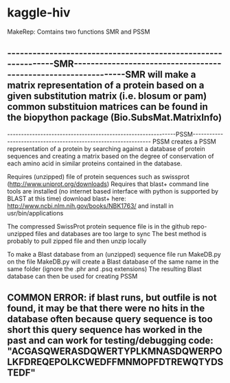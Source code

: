 kaggle-hiv
==========
MakeRep:
Comtains two functions SMR and PSSM 

--------------------------------------------------------------SMR---------------------------------------------------------------SMR will make a matrix representation of a protein based on a given substitution matrix (i.e. blosum or pam)
common substituion matrices can be found in the biopython package (Bio.SubsMat.MatrixInfo)
--------------------------------------------------------------------------------------------------------------------------------


-------------------------------------------------------------PSSM---------------------------------------------------------------
PSSM creates a PSSM representation of a protein by searching against a database of protein sequences and creating a matrix based on the degree of conservation of each amino acid in similar proteins contained in the database.

Requires (unzipped) file of protein sequences such as swissprot (http://www.uniprot.org/downloads)
Requires that blast+ command line tools are installed (no internet based interface with python is supported by BLAST at this time)
download blast+ here: http://www.ncbi.nlm.nih.gov/books/NBK1763/ and install in usr/bin/applications

The compressed SwissProt protein sequence file is in the github repo- unzipped files and databases are too large to sync
The best method is probably to pull zipped file and then unzip locally


To make a Blast database from an (unzipped) sequence file run MakeDB.py on the file
MakeDB.py will create a Blast database of the same name in the same folder (ignore the .phr and .psq extensions)
The resulting Blast database can then be used for creating PSSM

COMMON ERROR: if blast runs, but outfile is not found, it may be that there were no hits in the database
often because query sequence is too short
this query sequence has worked in the past and can work for testing/debugging code: 
"ACGASQWERASDQWERTYPLKMNASDQWERPOLKFDREQEPOLKCWEDFFMNMOPFDTREWQTYDSTEDF"
--------------------------------------------------------------------------------------------------------------------------------
